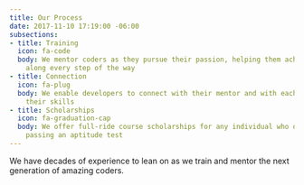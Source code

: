 ```yaml
---
title: Our Process
date: 2017-11-10 17:19:00 -06:00
subsections:
- title: Training
  icon: fa-code
  body: We mentor coders as they pursue their passion, helping them achieve success
    along every step of the way
- title: Connection
  icon: fa-plug
  body: We enable developers to connect with their mentor and with each other to hone
    their skills
- title: Scholarships
  icon: fa-graduation-cap
  body: We offer full-ride course scholarships for any individual who qualifies by
    passing an aptitude test
---
```


We have decades of experience to lean on as we train and mentor the next generation of amazing coders.